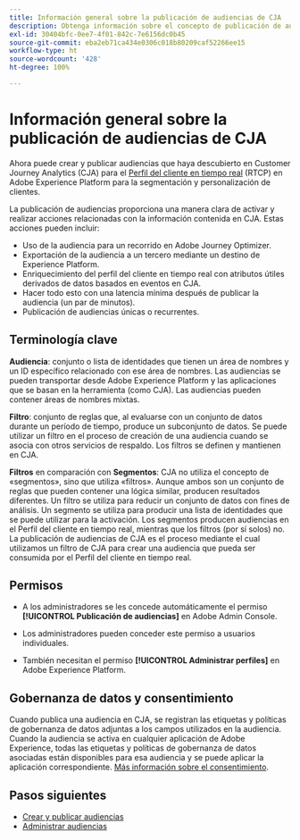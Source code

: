 ```yaml
---
title: Información general sobre la publicación de audiencias de CJA
description: Obtenga información sobre el concepto de publicación de audiencias en Customer Journey Analytics
exl-id: 30404bfc-0ee7-4f01-842c-7e6156dc0b45
source-git-commit: eba2eb71ca434e0306c018b80209caf52266ee15
workflow-type: ht
source-wordcount: '428'
ht-degree: 100%

---
```


# Información general sobre la publicación de audiencias de CJA

Ahora puede crear y publicar audiencias que haya descubierto en Customer Journey Analytics (CJA) para el [Perfil del cliente en tiempo real](https://experienceleague.adobe.com/docs/experience-platform/profile/home.html?lang=es) (RTCP) en Adobe Experience Platform para la segmentación y personalización de clientes.

La publicación de audiencias proporciona una manera clara de activar y realizar acciones relacionadas con la información contenida en CJA. Estas acciones pueden incluir:

* Uso de la audiencia para un recorrido en Adobe Journey Optimizer.
* Exportación de la audiencia a un tercero mediante un destino de Experience Platform.
* Enriquecimiento del perfil del cliente en tiempo real con atributos útiles derivados de datos basados en eventos en CJA.
* Hacer todo esto con una latencia mínima después de publicar la audiencia (un par de minutos).
* Publicación de audiencias únicas o recurrentes.

## Terminología clave

**Audiencia**: conjunto o lista de identidades que tienen un área de nombres y un ID específico relacionado con ese área de nombres. Las audiencias se pueden transportar desde Adobe Experience Platform y las aplicaciones que se basan en la herramienta (como CJA). Las audiencias pueden contener áreas de nombres mixtas.

**Filtro**: conjunto de reglas que, al evaluarse con un conjunto de datos durante un período de tiempo, produce un subconjunto de datos. Se puede utilizar un filtro en el proceso de creación de una audiencia cuando se asocia con otros servicios de respaldo. Los filtros se definen y mantienen en CJA.

**Filtros** en comparación con **Segmentos**: CJA no utiliza el concepto de «segmentos», sino que utiliza «filtros». Aunque ambos son un conjunto de reglas que pueden contener una lógica similar, producen resultados diferentes. Un filtro se utiliza para reducir un conjunto de datos con fines de análisis. Un segmento se utiliza para producir una lista de identidades que se puede utilizar para la activación. Los segmentos producen audiencias en el Perfil del cliente en tiempo real, mientras que los filtros (por sí solos) no. La publicación de audiencias de CJA es el proceso mediante el cual utilizamos un filtro de CJA para crear una audiencia que pueda ser consumida por el Perfil del cliente en tiempo real.

## Permisos

* A los administradores se les concede automáticamente el permiso **[!UICONTROL Publicación de audiencias]** en Adobe Admin Console.

* Los administradores pueden conceder este permiso a usuarios individuales.

* También necesitan el permiso **[!UICONTROL Administrar perfiles]** en Adobe Experience Platform.

## Gobernanza de datos y consentimiento

Cuando publica una audiencia en CJA, se registran las etiquetas y políticas de gobernanza de datos adjuntas a los campos utilizados en la audiencia.  Cuando la audiencia se activa en cualquier aplicación de Adobe Experience, todas las etiquetas y políticas de gobernanza de datos asociadas están disponibles para esa audiencia y se puede aplicar la aplicación correspondiente. [Más información sobre el consentimiento](https://experienceleague.adobe.com/docs/experience-platform/data-governance/policies/user-guide.html?lang=es#consent-policy).

## Pasos siguientes

* [Crear y publicar audiencias](/help/components/audiences/publish.md)
* [Administrar audiencias](/help/components/audiences/manage.md)
